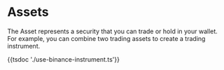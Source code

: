 # Assets

The Asset represents a security that you can trade or hold in your wallet. For example, you can combine two trading assets to create a trading instrument.

{{tsdoc './use-binance-instrument.ts'}}
